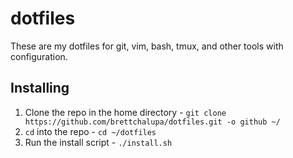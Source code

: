 # dotfiles

These are my dotfiles for git, vim, bash, tmux, and other tools with
configuration.

## Installing

1. Clone the repo in the home directory - `git clone https://github.com/brettchalupa/dotfiles.git -o github ~/`
2. `cd` into the repo - `cd ~/dotfiles`
3. Run the install script - `./install.sh`
